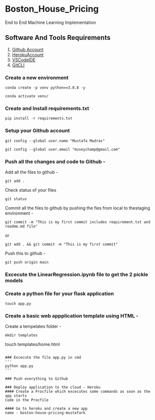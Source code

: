 # Boston_House_Pricing
End to End Machine Learning Implementation


## Software And Tools Requirements

1. [Github Account](https://github.com)
2. [HerokuAccount](https://heroku.com)
3. [VSCodeIDE](https://code.visualstudio.com/)
4. [GitCLI](https://git-scm.com/book/en/v2/Getting-Started-The-Command-Line)

### Create a new environment
```
conda create -p venv python==3.8.8 -y
```
```
conda activate venv/
```

### Create and Install requirements.txt
```
pip install -r requirements.txt
```

### Setup your Github account
```
git config --global user.name "Mustafa Madras"
```
```
git config --global user.email "museychamp@gmail.com"
```

### Push all the changes and code to Github -
Add all the files to github - 
```
git add .
```

Check status of your files
```
git status
```

Commit all the files to github by pushing the fies from local to  thestaging environment -
```
git commit -m "This is my first commit includes requirement.txt and readme.md file"
```
or 
```
git add . && git commit -m "This is my first commit"
```

Push this to github -
```
git push origin main
```

### Excecute the LinearRegression.ipynb file to get the 2 pickle models
### Create a python file for your flask application
```
touch app.py
````

### Create a basic web appplication template using HTML -
Create a tempelates folder - 
```
mkdir templates
```
touch templates/home.html
```

### Excecute the file app.py in cmd
'''
python app.py
'''

### Push everything to Github

### Deploy application to the cloud - Heroku
#### Create a Procfile which excecutes some commands as soon as the app starts
Code in the Procfile

#### Go to heroku and create a new app
name - boston-house-pricing-mustafark




